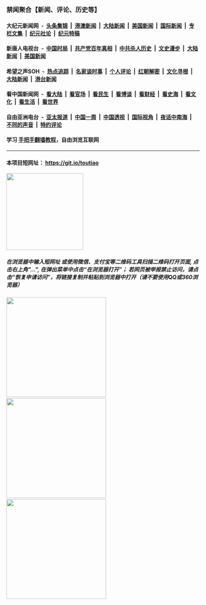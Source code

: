### 禁闻聚合【新闻、评论、历史等】

#### 大纪元新闻网 &nbsp;-&nbsp; [头条集锦](indexes/E头条集锦.md?t=02032201) &nbsp;|&nbsp; [港澳新闻](indexes/E港澳新闻.md?t=02032201)  &nbsp;|&nbsp; [大陆新闻](indexes/E大陆新闻.md?t=02032201) &nbsp;|&nbsp; [美国新闻](indexes/E美国新闻.md?t=02032201) &nbsp;|&nbsp; [国际新闻](indexes/E国际新闻.md?t=02032201) &nbsp;|&nbsp; [专栏文集](indexes/E专栏文集.md?t=02032201) &nbsp;|&nbsp; [纪元社论](indexes/E纪元社论.md?t=02032201) &nbsp;|&nbsp; [纪元特稿](indexes/E纪元特稿.md?t=02032201) 

#### 新唐人电视台 &nbsp;-&nbsp; [中国时局](indexes/N中国时局.md?t=02032201) &nbsp;|&nbsp; [共产党百年真相](indexes/N共产党百年真相.md?t=02032201) &nbsp;|&nbsp; [中共杀人历史](indexes/N中共杀人历史.md?t=02032201) &nbsp;|&nbsp; [文史漫步](indexes/N文史漫步.md?t=02032201) &nbsp;|&nbsp; [大陆新闻](indexes/N大陆新闻.md?t=02032201) &nbsp;|&nbsp; [美国新闻](indexes/N美国新闻.md?t=02032201)

#### 希望之声SOH &nbsp;-&nbsp; [热点追踪](indexes/H热点追踪.md?t=02032201) &nbsp;|&nbsp; [名家谈时事](indexes/H名家谈时事.md?t=02032201) &nbsp;|&nbsp; [个人评论](indexes/H个人评论.md?t=02032201)  &nbsp;|&nbsp; [红朝解密](indexes/H红朝解密.md?t=02032201) &nbsp;|&nbsp; [文化寻根](indexes/H文化寻根.md?t=02032201) &nbsp;|&nbsp; [大陆新闻](indexes/H大陆新闻.md?t=02032201) &nbsp;|&nbsp; [港台新闻](indexes/H港台新闻.md?t=02032201)

#### 看中国新闻网 &nbsp;-&nbsp; [看大陆](indexes/S看大陆.md?t=02032201) &nbsp;|&nbsp; [看官场](indexes/S看官场.md?t=02032201) &nbsp;|&nbsp; [看民生](indexes/S看民生.md?t=02032201)  &nbsp;|&nbsp; [看博谈](indexes/S看博谈.md?t=02032201) &nbsp;|&nbsp; [看财经](indexes/S看财经.md?t=02032201) &nbsp;|&nbsp; [看史海](indexes/S看史海.md?t=02032201) &nbsp;|&nbsp; [看文化](indexes/S看文化.md?t=02032201) &nbsp;|&nbsp; [看生活](indexes/S看生活.md?t=02032201) &nbsp;|&nbsp; [看世界](indexes/S看世界.md?t=02032201)

#### 自由亚洲电台 &nbsp;-&nbsp; [亚太报道](indexes/R亚太报道.md?t=02032201) &nbsp;|&nbsp; [中国一周](indexes/R中国一周.md?t=02032201) &nbsp;|&nbsp; [中国透视](indexes/R中国透视.md?t=02032201)  &nbsp;|&nbsp; [国际视角](indexes/R国际视角.md?t=02032201) &nbsp;|&nbsp; [夜话中南海](indexes/R夜话中南海.md?t=02032201) &nbsp;|&nbsp; [不同的声音](indexes/R不同的声音.md?t=02032201) &nbsp;|&nbsp; [特约评论](indexes/R特约评论.md?t=02032201)

#### 学习 [手把手翻墙教程](https://github.com/gfw-breaker/guides/wiki)，自由浏览互联网

----

#### 本项目短网址： https://git.io/toutiao
<img src="https://raw.githubusercontent.com/gfw-breaker/banned-news/master/scripts/img/qr.png" width="200px"/>  

##### 在浏览器中输入短网址 或使用微信、支付宝等二维码工具扫描二维码打开页面, 点击右上角"...", 在弹出菜单中点击“在浏览器打开”； 若网页被举报禁止访问，请点击“恢复申请访问”，将链接复制并粘贴到浏览器中打开（请不要使用QQ或360浏览器）

<img src="https://raw.githubusercontent.com/gfw-breaker/banned-news/master/scripts/img/1.png" width="260px"/> &nbsp; <img src="https://raw.githubusercontent.com/gfw-breaker/banned-news/master/scripts/img/2.png" width="260px"/> &nbsp; <img src="https://raw.githubusercontent.com/gfw-breaker/banned-news/master/scripts/img/3.png" width="260px"/>
